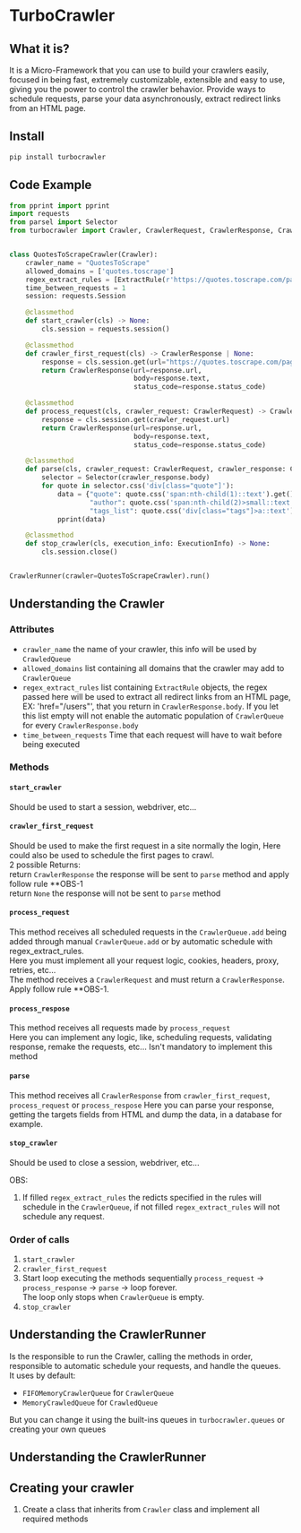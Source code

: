 # TurboCrawler

## What it is?

It is a Micro-Framework that you can use to build your crawlers easily, focused in being fast, extremely
customizable, extensible and easy to use, giving you the power to control the crawler behavior. Provide ways to schedule
requests,
parse your data asynchronously, extract redirect links from an HTML page.

## Install

```sh
pip install turbocrawler
```

## Code Example

```python
from pprint import pprint
import requests
from parsel import Selector
from turbocrawler import Crawler, CrawlerRequest, CrawlerResponse, CrawlerRunner, ExecutionInfo, ExtractRule


class QuotesToScrapeCrawler(Crawler):
    crawler_name = "QuotesToScrape"
    allowed_domains = ['quotes.toscrape']
    regex_extract_rules = [ExtractRule(r'https://quotes.toscrape.com/page/[0-9]')]
    time_between_requests = 1
    session: requests.Session

    @classmethod
    def start_crawler(cls) -> None:
        cls.session = requests.session()

    @classmethod
    def crawler_first_request(cls) -> CrawlerResponse | None:
        response = cls.session.get(url="https://quotes.toscrape.com/page/1/")
        return CrawlerResponse(url=response.url,
                               body=response.text,
                               status_code=response.status_code)

    @classmethod
    def process_request(cls, crawler_request: CrawlerRequest) -> CrawlerResponse:
        response = cls.session.get(crawler_request.url)
        return CrawlerResponse(url=response.url,
                               body=response.text,
                               status_code=response.status_code)

    @classmethod
    def parse(cls, crawler_request: CrawlerRequest, crawler_response: CrawlerResponse) -> None:
        selector = Selector(crawler_response.body)
        for quote in selector.css('div[class="quote"]'):
            data = {"quote": quote.css('span:nth-child(1)::text').get()[1:-1],
                    "author": quote.css('span:nth-child(2)>small::text').get(),
                    "tags_list": quote.css('div[class="tags"]>a::text').getall()}
            pprint(data)

    @classmethod
    def stop_crawler(cls, execution_info: ExecutionInfo) -> None:
        cls.session.close()


CrawlerRunner(crawler=QuotesToScrapeCrawler).run()
```

## Understanding the Crawler

### Attributes

- `crawler_name` the name of your crawler, this info will be used by `CrawledQueue`
- `allowed_domains` list containing all domains that the crawler may add to `CrawlerQueue`
- `regex_extract_rules` list containing `ExtractRule` objects, the regex passed here will be
  used to extract all redirect links from an HTML page, EX: 'href="/users"', that you return in `CrawlerResponse.body`.
  If you let this list empty will not enable the automatic population of `CrawlerQueue` for every `CrawlerResponse.body`
- `time_between_requests` Time that each request will have to wait before being executed

### Methods

#### `start_crawler`

Should be used to start a session, webdriver, etc...

#### `crawler_first_request`

Should be used to make the first request in a site normally the login,
Here could also be used to schedule the first pages to crawl.  
2 possible Returns:  
return `CrawlerResponse` the response will be sent to `parse` method and apply follow rule **OBS-1  
return `None` the response will not be sent to `parse` method

#### `process_request`

This method receives all scheduled requests in the `CrawlerQueue.add`
being added through manual `CrawlerQueue.add` or by automatic schedule with regex_extract_rules.  
Here you must implement all your request logic, cookies, headers, proxy, retries, etc...  
The method receives a `CrawlerRequest` and must return a `CrawlerResponse`.  
Apply follow rule **OBS-1.

#### `process_respose`

This method receives all requests made by `process_request`  
Here you can implement any logic, like, scheduling requests,
validating response, remake the requests, etc...
Isn't mandatory to implement this method

#### `parse`

This method receives all `CrawlerResponse` from
`crawler_first_request`, `process_request` or `process_respose`
Here you can parse your response,
getting the targets fields from HTML and dump the data, in a database for example.

#### `stop_crawler`

Should be used to close a session, webdriver, etc...

OBS:

1. If filled `regex_extract_rules` the redicts specified in the rules will schedule
   in the `CrawlerQueue`, if not filled `regex_extract_rules` will not schedule any request.

### Order of calls

1. `start_crawler`
2. `crawler_first_request`
3. Start loop executing the methods sequentially `process_request` -> `process_response` -> `parse` -> loop forever.  
   The loop only stops when `CrawlerQueue` is empty.
4. `stop_crawler`

## Understanding the CrawlerRunner

Is the responsible to run the Crawler, calling the methods in order,
responsible to automatic schedule your requests, and handle the queues.  
It uses by default:
- `FIFOMemoryCrawlerQueue` for `CrawlerQueue`  
- `MemoryCrawledQueue` for `CrawledQueue`  

But you can change it using the built-ins queues
in `turbocrawler.queues` or creating your own queues

## Understanding the CrawlerRunner

## Creating your crawler

1. Create a class that inherits from `Crawler` class and implement all required methods
